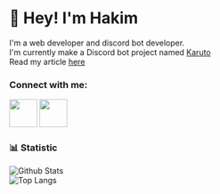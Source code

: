 # 👋 Hey! I'm Hakim

I'm a web developer and discord bot developer.
<br>
I'm currently make a Discord bot project named [Karuto](https://karuto.crupuk.com)
<br>
Read my article [here](https://www.crupuk.com)

### Connect with me: 
<a href="https://www.instagram.com/hakimn_world/"><img src="https://img.icons8.com/fluency/344/instagram-new.png" width="50px"></a> <a href="https://discord.gg/vdw7dwFZ2f"><img src="https://raw.githubusercontent.com/rahuldkjain/github-profile-readme-generator/master/src/images/icons/Social/discord.svg" width="50px"></a>

### 📊 Statistic
![Github Stats](https://github-readme-stats.vercel.app/api?username=HakimNurubay&&show_icons=true&title_color=ffffff&icon_color=3d98ff&text_color=f2f4fb&bg_color=131b21)
<br>
![Top Langs](https://github-readme-stats.vercel.app/api/top-langs/?username=HakimNurubay&title_color=ffffff&icon_color=3d98ff&text_color=f2f4fb&bg_color=131b21)

